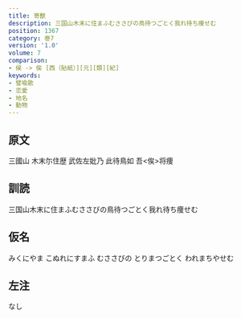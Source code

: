 ```yaml
---
title: 寄獸
description: 三国山木末に住まふむささびの鳥待つごとく我れ待ち痩せむ
position: 1367
category: 巻7
version: '1.0'
volume: 7
comparison:
- 侯 -> 俟 [西（貼紙）][元][類][紀]
keywords:
- 譬喩歌
- 恋愛
- 地名
- 動物
---
```


## 原文

三國山 木末尓住歴 武佐左妣乃 此待鳥如 吾<俟>将痩

## 訓読

三国山木末に住まふむささびの鳥待つごとく我れ待ち痩せむ

## 仮名

みくにやま こぬれにすまふ むささびの とりまつごとく われまちやせむ

## 左注

なし
